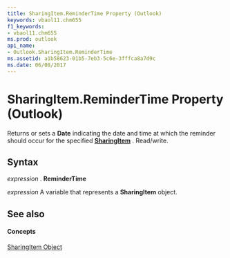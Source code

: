 ```yaml
---
title: SharingItem.ReminderTime Property (Outlook)
keywords: vbaol11.chm655
f1_keywords:
- vbaol11.chm655
ms.prod: outlook
api_name:
- Outlook.SharingItem.ReminderTime
ms.assetid: a1b58623-01b5-7eb3-5c6e-3fffca8a7d9c
ms.date: 06/08/2017
---
```



# SharingItem.ReminderTime Property (Outlook)

Returns or sets a  **Date** indicating the date and time at which the reminder should occur for the specified **[SharingItem](Outlook.SharingItem.md)** . Read/write.


## Syntax

 _expression_ . **ReminderTime**

 _expression_ A variable that represents a **SharingItem** object.


## See also


#### Concepts


[SharingItem Object](Outlook.SharingItem.md)

